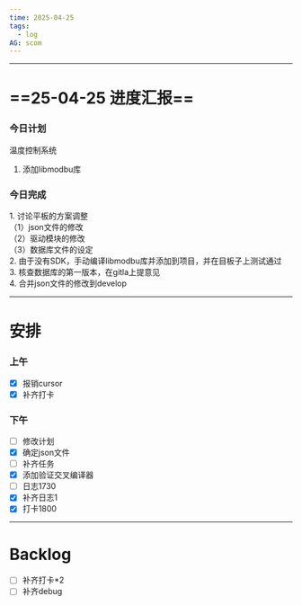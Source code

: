 ```yaml
---
time: 2025-04-25
tags:
  - log
AG: scom
---
```

---
# ==25-04-25 进度汇报==
### 今日计划
温度控制系统
1. 添加libmodbu库
### 今日完成
1. 讨论平板的方案调整  
（1）json文件的修改  
（2）驱动模块的修改  
（3）数据库文件的设定  
2. 由于没有SDK，手动编译libmodbu库并添加到项目，并在目板子上测试通过  
3. 核查数据库的第一版本，在gitla上提意见  
4. 合并json文件的修改到develop

--- 
# 安排

### 上午
- [x] 报销cursor
- [x] 补齐打卡

### 下午
- [ ] 修改计划
- [x] 确定json文件
- [ ] 补齐任务
- [x] 添加验证交叉编译器
- [ ] 日志1730 
- [x] 补齐日志1
- [x] 打卡1800

--- 
# Backlog

- [ ] 补齐打卡*2
- [ ] 补齐debug